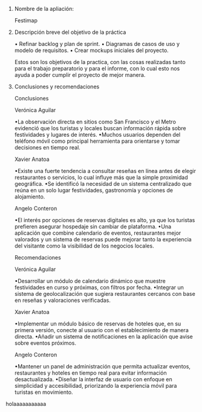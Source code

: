 1. Nombre de la apliación:

    Festimap

2. Descripción breve del objetivo de la práctica

    •	Refinar backlog y plan de sprint. 
    •	Diagramas de casos de uso y modelo de requisitos.
    •	Crear mockups iniciales del proyecto.

    Estos son los objetivos de la practica, con las cosas realizadas tanto para el trabajo preparatorio y para el informe, con lo cual esto nos ayuda a poder cumplir el proyecto de mejor manera. 

3. Conclusiones y recomendaciones

    Conclusiones

    Verónica Aguilar

    •La observación directa en sitios como San Francisco y el Metro evidenció que los turistas y locales buscan información rápida sobre festividades y lugares de interés.
    •Muchos usuarios dependen del teléfono móvil como principal herramienta para orientarse y tomar decisiones en tiempo real.

    Xavier Anatoa

    •Existe una fuerte tendencia a consultar reseñas en línea antes de elegir restaurantes o servicios, lo cual influye más que la simple proximidad geográfica.
    •Se identificó la necesidad de un sistema centralizado que reúna en un solo lugar festividades, gastronomía y opciones de alojamiento.

    Angelo Conteron

    •El interés por opciones de reservas digitales es alto, ya que los turistas prefieren asegurar hospedaje sin cambiar de plataforma.
    •Una aplicación que combine calendario de eventos, restaurantes mejor valorados y un sistema de reservas puede mejorar tanto la experiencia del visitante como la visibilidad de los negocios locales.

    Recomendaciones

    Verónica Aguilar

    •Desarrollar un módulo de calendario dinámico que muestre festividades en curso y próximas, con filtros por fecha.
    •Integrar un sistema de geolocalización que sugiera restaurantes cercanos con base en reseñas y valoraciones verificadas.

    Xavier Anatoa

    •Implementar un módulo básico de reservas de hoteles que, en su primera versión, conecte al usuario con el establecimiento de manera directa.
    •Añadir un sistema de notificaciones en la aplicación que avise sobre eventos próximos.

    Angelo Conteron

    •Mantener un panel de administración que permita actualizar eventos, restaurantes y hoteles en tiempo real para evitar información desactualizada.
    •Diseñar la interfaz de usuario con enfoque en simplicidad y accesibilidad, priorizando la experiencia móvil para turistas en movimiento.

holaaaaaaaaaaa 
